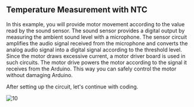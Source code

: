 ## Temperature Measurement with NTC

In this example, you will provide motor movement according to the value read by the sound sensor. The sound sensor provides a digital output by measuring the ambient sound level with a microphone. The sensor circuit amplifies the audio signal received from the microphone and converts the analog audio signal into a digital signal according to the threshold level.
Since the motor draws excessive current, a motor driver board is used in such circuits. The motor drive powers the motor according to the signal it receives from the Arduino. This way you can safely control the motor without damaging Arduino.


After setting up the circuit, let's continue with coding.


![10](https://user-images.githubusercontent.com/111511331/190997546-c5d147e9-a23e-4bc1-a1d6-2c8af12cc259.png)

